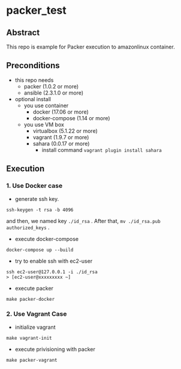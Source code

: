 # packer_test

## Abstract
This repo is example for Packer execution to amazonlinux container. 

## Preconditions
* this repo needs
    * packer (1.0.2 or more)
    * ansible (2.3.1.0 or more)
* optional install
    * you use container
        * docker (17.06 or more)
        * docker-compose (1.14 or more)
    * you use VM box
        * virtualbox (5.1.22 or more)
        * vagrant (1.9.7 or more)
        * sahara (0.0.17 or more)
            * install command `vagrant plugin install sahara`

## Execution

### 1. Use Docker case
* generate ssh key.

```
ssh-keygen -t rsa -b 4096
```

and then, we named key `./id_rsa` . 
After that, `mv ./id_rsa.pub authorized_keys` .

* execute docker-compose

```
docker-compose up --build
```

* try to enable ssh with ec2-user

```
ssh ec2-user@127.0.0.1 -i ./id_rsa
> [ec2-user@xxxxxxxxx ~]
```

* execute packer

```
make packer-docker
```

### 2. Use Vagrant Case

* initialize vagrant

```
make vagrant-init
```

* execute privisioning with packer

```
make packer-vagrant
```